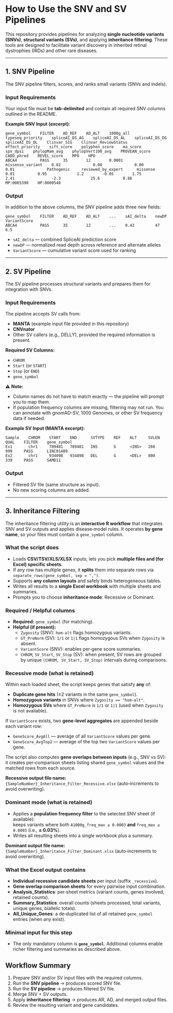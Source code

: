 # How to Use the SNV and SV Pipelines

This repository provides pipelines for analyzing **single nucleotide variants (SNVs)**, **structural variants (SVs)**, and applying **inheritance filtering**. These tools are designed to facilitate variant discovery in inherited retinal dystrophies (IRDs) and other rare diseases.  

---

## 1. SNV Pipeline  

The SNV pipeline filters, scores, and ranks small variants (SNVs and indels).  

### Input Requirements  
Your input file must be **tab-delimited** and contain all required SNV columns outlined in the README.  

**Example SNV Input (excerpt):**  

```
gene_symbol    FILTER    AD_REF    AD_ALT    1000g_all    typeseq_priority    spliceAI_DS_AG    spliceAI_DS_AL    spliceAI_DS_DG    spliceAI_DS_DL    Clinvar_SIG    Clinvar_ReviewStatus    effect_priority    sift_score    polyphen_score    ma_score    spx_dpsi    phylopMam_avg    phylopVert100_avg    PROVEAN_score    CADD_phred    REVEL_score    MPO    HPO
ABCA4          PASS      35        12        0.0001       missense_variant    0.02              0.00              0.00              0.01              Pathogenic     reviewed_by_expert      missense           0.01          0.95             1.2        -0.05        1.75            2.41                -2.3             25.6          0.86           MP:0005390    HP:0000548
```

### Output  
In addition to the above columns, the SNV pipeline adds three new fields:  

```
gene_symbol    FILTER    AD_REF    AD_ALT    ...    sAI_delta    newDP    VariantScore
ABCA4          PASS      35        12        ...    0.42         47       6.5
```

- `sAI_delta` — combined SpliceAI prediction score  
- `newDP` — normalized read depth across reference and alternate alleles  
- `VariantScore` — cumulative variant score used for ranking  

---

## 2. SV Pipeline  

The SV pipeline processes structural variants and prepares them for integration with SNVs.  

### Input Requirements  
The pipeline accepts SV calls from:  
- **MANTA** (example input file provided in this repository)  
- **CNVnator**  
- Other SV callers (e.g., DELLY), provided the required information is present.  

**Required SV Columns:**  
- `CHROM`  
- `Start` (or `START`)  
- `Stop` (or `END`)  
- `gene_symbol`  

⚠ **Note:**  
- Column names do not have to match exactly — the pipeline will prompt you to map them.  
- If population frequency columns are missing, filtering may not run. You can annotate with gnomAD-SV, 1000 Genomes, or other SV frequency data if needed.  

**Example SV Input (MANTA excerpt):**  

```
Sample    CHROM    START    END      SVTYPE    REF    ALT     SVLEN    QUAL    FILTER    gene_symbol
Ex1       chr1     789481   789481   INS       G      <INS>   266      999     PASS      LINC01409
Ex2       chr1     934098   934898   DEL       G      <DEL>   800      339     PASS      SAMD11
```

### Output  
- Filtered SV file (same structure as input).  
- No new scoring columns are added.  


---

## 3. Inheritance Filtering  

The inheritance filtering utility is an **interactive R workflow** that integrates SNV and SV outputs and applies disease‑model rules. It operates **by gene name**, so your files must contain a `gene_symbol` column.

### What the script does
- Loads **CSV/TSV/XLS/XLSX** inputs; lets you pick **multiple files and (for Excel) specific sheets**.
- If any row has multiple genes, it **splits** them into separate rows via `separate_rows(gene_symbol, sep = ",")`.
- Supports **any column layouts** and safely binds heterogeneous tables.
- Writes all results to a **single Excel workbook** with multiple sheets and summaries.
- Prompts you to choose **inheritance mode**: Recessive or Dominant.

### Required / Helpful columns
- **Required:** `gene_symbol` (for matching).
- **Helpful (if present):**  
  - `Zygosity` (SNV): `hom-alt` flags homozygous variants.  
  - `GT_PreNorm` (SV): `1/1` or `1|1` flags homozygous SVs when `Zygosity` is absent.  
  - `VariantScore` (SNV): enables per‑gene score summaries.  
  - `CHROM`, `SV_Start`, `SV_Stop` (SV): when present, SV rows are grouped by unique `(CHROM, SV_Start, SV_Stop)` intervals during comparisons.

### Recessive mode (what is retained)
Within each loaded sheet, the script keeps genes that satisfy **any** of:
- **Duplicate gene hits** (≥2 variants in the same `gene_symbol`).  
- **Homozygous variants** in SNVs where `Zygosity == "hom-alt"`.  
- **Homozygous SVs** where `GT_PreNorm` is `1/1` or `1|1` (used when `Zygosity` is not available).  

If `VariantScore` exists, two **gene‑level aggregates** are appended beside each variant row:
- `GeneScore_AvgAll` — average of all `VariantScore` values per gene.
- `GeneScore_AvgTop2` — average of the top two `VariantScore` values per gene.

The script also computes **gene overlaps between inputs** (e.g., SNV vs SV): it creates per‑comparison sheets listing shared `gene_symbol` values and the matched rows from each source.

**Recessive output file name:** `{SampleNumber}_Inheritance_Filter_Recessive.xlsx` (auto‑increments to avoid overwriting).

### Dominant mode (what is retained)
- Applies a **population frequency filter** to the selected SNV sheet (if available):  
  keeps variants where both `A1000g_freq_max ≤ 0.0003` **and** `freq_max ≤ 0.0003` (i.e., **≤ 0.03%**).  
- Writes all resulting sheets into a single workbook plus a summary.

**Dominant output file name:** `{SampleNumber}_Inheritance_Filter_Dominant.xlsx` (auto‑increments to avoid overwriting).

### What the Excel output contains
- **Individual recessive candidate sheets** per input (suffix `_recessive`).  
- **Gene overlap comparison sheets** for every pairwise input combination.  
- **Analysis_Statistics**: per‑sheet metrics (variant counts, genes involved, retained counts).  
- **Summary_Statistics**: overall counts (sheets processed, total variants, unique genes, biallelic totals).  
- **All_Unique_Genes**: a de‑duplicated list of all retained `gene_symbol` entries (when any exist).

### Minimal input for this step
- The only mandatory column is **`gene_symbol`**. Additional columns enable richer filtering and summaries as described above.


## Workflow Summary  

1. Prepare SNV and/or SV input files with the required columns.  
2. Run the **SNV pipeline** → produces scored SNV file.  
3. Run the **SV pipeline** → produces filtered SV file.  
4. Merge SNV + SV outputs.  
5. Apply **inheritance filtering** → produces AR, AD, and merged output files.  
6. Review the resulting variant and gene candidates.  
